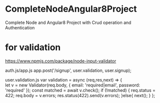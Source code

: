 # CompleteNodeAngular8Project
Complete Node and Angular8 Project with  Crud operation and Authentication

# for validation
https://www.npmjs.com/package/node-input-validator

auth.js/app.js
 app.post('/signup', user.validation, user.signup);
 
 user.validation.js
 var validation = async (req,res,next) => {  
  let v = new Validator(req.body, {
    email: 'required|email',
    password: 'required'
  });
  const matched = await v.check();
  if (!matched) {
    req.status = 422;
    req.body = v.errors;
    res.status(422).send(v.errors);
  }else{
    next();
  } 
};
